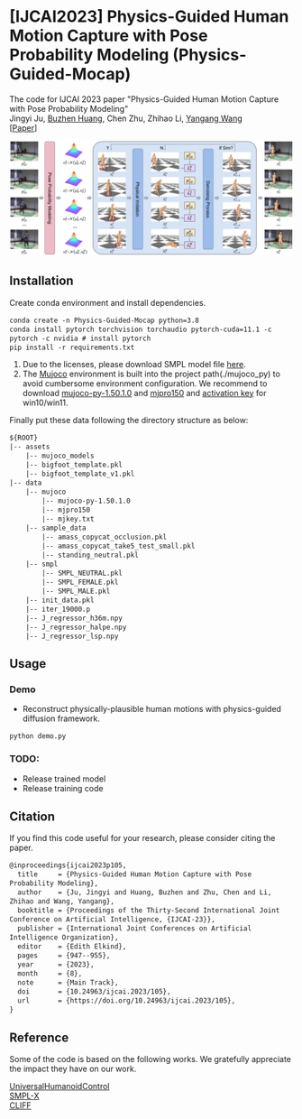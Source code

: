 # \[IJCAI2023\] Physics-Guided Human Motion Capture with Pose Probability Modeling (Physics-Guided-Mocap)

The code for IJCAI 2023 paper "Physics-Guided Human Motion Capture with Pose Probability Modeling"<br>
Jingyi Ju, [Buzhen Huang](http://www.buzhenhuang.com/), Chen Zhu, Zhihao Li, [Yangang Wang](https://www.yangangwang.com/#me)<br>
\[[Paper](https://www.yangangwang.com/papers/IJCAI2023/jyj23_pgh.pdf)\]<br>

![figure](/images/pipeline.jpg)




## Installation
Create conda environment and install dependencies.
```
conda create -n Physics-Guided-Mocap python=3.8
conda install pytorch torchvision torchaudio pytorch-cuda=11.1 -c pytorch -c nvidia # install pytorch
pip install -r requirements.txt
```

1. Due to the licenses, please download SMPL model file [here](http://smplify.is.tuebingen.mpg.de/).
2. The [Mujoco](https://github.com/openai/mujoco-py/releases) environment is built into the project path(./mujoco_py) to avoid cumbersome environment configuration. We recommend to download [mujoco-py-1.50.1.0](https://github.com/openai/mujoco-py/releases/tag/1.50.1.0) and [mjpro150](https://www.roboti.us/download.html) and [activation key](https://www.roboti.us/license.html) for win10/win11.




Finally put these data following the directory structure as below:
```
${ROOT}
|-- assets
    |-- mujoco_models
    |-- bigfoot_template.pkl
    |-- bigfoot_template_v1.pkl
|-- data
    |-- mujoco
        |-- mujoco-py-1.50.1.0
        |-- mjpro150
        |-- mjkey.txt
    |-- sample_data
        |-- amass_copycat_occlusion.pkl
        |-- amass_copycat_take5_test_small.pkl
        |-- standing_neutral.pkl
    |-- smpl
        |-- SMPL_NEUTRAL.pkl
        |-- SMPL_FEMALE.pkl
        |-- SMPL_MALE.pkl
    |-- init_data.pkl
    |-- iter_19000.p
    |-- J_regressor_h36m.npy
    |-- J_regressor_halpe.npy
    |-- J_regressor_lsp.npy
```



## Usage

### Demo
- Reconstruct physically-plausible human motions with physics-guided diffusion framework.

```
python demo.py
```



### TODO:
* Release trained model
* Release training code




## Citation
If you find this code useful for your research, please consider citing the paper.
```
@inproceedings{ijcai2023p105,
  title     = {Physics-Guided Human Motion Capture with Pose Probability Modeling},
  author    = {Ju, Jingyi and Huang, Buzhen and Zhu, Chen and Li, Zhihao and Wang, Yangang},
  booktitle = {Proceedings of the Thirty-Second International Joint Conference on Artificial Intelligence, {IJCAI-23}},
  publisher = {International Joint Conferences on Artificial Intelligence Organization},
  editor    = {Edith Elkind},
  pages     = {947--955},
  year      = {2023},
  month     = {8},
  note      = {Main Track},
  doi       = {10.24963/ijcai.2023/105},
  url       = {https://doi.org/10.24963/ijcai.2023/105},
}

```
## Reference
Some of the code is based on the following works. We gratefully appreciate the impact they have on our work.<br>

[UniversalHumanoidControl](https://github.com/ZhengyiLuo/UniversalHumanoidControl)<br>
[SMPL-X](https://github.com/vchoutas/smplify-x)<br>
[CLIFF](https://github.com/huawei-noah/noah-research/tree/master/CLIFF)<br>
